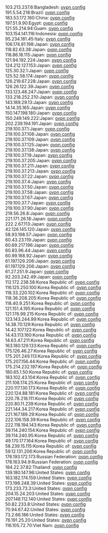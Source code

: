 103.213.237.6:Bangladesh: [ovpn config](vpn/103_213_237_6.ovpn)  
191.5.54.218:Brazil: [ovpn config](vpn/191_5_54_218.ovpn)  
183.53.172.160:China: [ovpn config](vpn/183_53_172_160.ovpn)  
197.51.9.90:Egypt: [ovpn config](vpn/197_51_9_90.ovpn)  
121.55.214.94:Guam: [ovpn config](vpn/121_55_214_94.ovpn)  
103.154.141.116:Indonesia: [ovpn config](vpn/103_154_141_116.ovpn)  
95.234.181.45:Italy: [ovpn config](vpn/95_234_181_45.ovpn)  
106.174.81.198:Japan: [ovpn config](vpn/106_174_81_198.ovpn)  
118.82.63.38:Japan: [ovpn config](vpn/118_82_63_38.ovpn)  
118.86.18.115:Japan: [ovpn config](vpn/118_86_18_115.ovpn)  
121.94.192.224:Japan: [ovpn config](vpn/121_94_192_224.ovpn)  
124.212.127.153:Japan: [ovpn config](vpn/124_212_127_153.ovpn)  
125.30.32.1:Japan: [ovpn config](vpn/125_30_32_1.ovpn)  
125.52.58.174:Japan: [ovpn config](vpn/125_52_58_174.ovpn)  
126.219.67.228:Japan: [ovpn config](vpn/126_219_67_228.ovpn)  
126.26.122.39:Japan: [ovpn config](vpn/126_26_122_39.ovpn)  
133.123.48.247:Japan: [ovpn config](vpn/133_123_48_247.ovpn)  
133.218.252.210:Japan: [ovpn config](vpn/133_218_252_210.ovpn)  
143.189.29.13:Japan: [ovpn config](vpn/143_189_29_13.ovpn)  
14.14.35.165:Japan: [ovpn config](vpn/14_14_35_165.ovpn)  
150.147.198.180:Japan: [ovpn config](vpn/150_147_198_180.ovpn)  
150.249.149.222:Japan: [ovpn config](vpn/150_249_149_222.ovpn)  
202.239.194.191:Japan: [ovpn config](vpn/202_239_194_191.ovpn)  
219.100.37.1:Japan: [ovpn config](vpn/219_100_37_1.ovpn)  
219.100.37.108:Japan: [ovpn config](vpn/219_100_37_108.ovpn)  
219.100.37.109:Japan: [ovpn config](vpn/219_100_37_109.ovpn)  
219.100.37.125:Japan: [ovpn config](vpn/219_100_37_125.ovpn)  
219.100.37.138:Japan: [ovpn config](vpn/219_100_37_138.ovpn)  
219.100.37.19:Japan: [ovpn config](vpn/219_100_37_19.ovpn)  
219.100.37.205:Japan: [ovpn config](vpn/219_100_37_205.ovpn)  
219.100.37.211:Japan: [ovpn config](vpn/219_100_37_211.ovpn)  
219.100.37.213:Japan: [ovpn config](vpn/219_100_37_213.ovpn)  
219.100.37.22:Japan: [ovpn config](vpn/219_100_37_22.ovpn)  
219.100.37.4:Japan: [ovpn config](vpn/219_100_37_4.ovpn)  
219.100.37.50:Japan: [ovpn config](vpn/219_100_37_50.ovpn)  
219.100.37.58:Japan: [ovpn config](vpn/219_100_37_58.ovpn)  
219.100.37.67:Japan: [ovpn config](vpn/219_100_37_67.ovpn)  
219.100.37.7:Japan: [ovpn config](vpn/219_100_37_7.ovpn)  
219.100.37.90:Japan: [ovpn config](vpn/219_100_37_90.ovpn)  
219.56.26.8:Japan: [ovpn config](vpn/219_56_26_8.ovpn)  
221.171.26.18:Japan: [ovpn config](vpn/221_171_26_18.ovpn)  
222.2.67.113:Japan: [ovpn config](vpn/222_2_67_113.ovpn)  
42.126.145.120:Japan: [ovpn config](vpn/42_126_145_120.ovpn)  
58.93.198.57:Japan: [ovpn config](vpn/58_93_198_57.ovpn)  
60.43.23.119:Japan: [ovpn config](vpn/60_43_23_119.ovpn)  
60.69.217.196:Japan: [ovpn config](vpn/60_69_217_196.ovpn)  
60.83.96.44:Japan: [ovpn config](vpn/60_83_96_44.ovpn)  
60.99.168.92:Japan: [ovpn config](vpn/60_99_168_92.ovpn)  
61.197.129.206:Japan: [ovpn config](vpn/61_197_129_206.ovpn)  
61.197.129.206:Japan: [ovpn config](vpn/61_197_129_206.ovpn)  
61.27.251.9:Japan: [ovpn config](vpn/61_27_251_9.ovpn)  
92.203.242.49:Japan: [ovpn config](vpn/92_203_242_49.ovpn)  
112.172.238.58:Korea Republic of: [ovpn config](vpn/112_172_238_58.ovpn)  
116.125.250.100:Korea Republic of: [ovpn config](vpn/116_125_250_100.ovpn)  
118.33.220.102:Korea Republic of: [ovpn config](vpn/118_33_220_102.ovpn)  
118.36.208.205:Korea Republic of: [ovpn config](vpn/118_36_208_205.ovpn)  
118.40.9.251:Korea Republic of: [ovpn config](vpn/118_40_9_251.ovpn)  
121.151.4.195:Korea Republic of: [ovpn config](vpn/121_151_4_195.ovpn)  
121.176.99.215:Korea Republic of: [ovpn config](vpn/121_176_99_215.ovpn)  
123.143.244.99:Korea Republic of: [ovpn config](vpn/123_143_244_99.ovpn)  
14.38.70.129:Korea Republic of: [ovpn config](vpn/14_38_70_129.ovpn)  
14.42.107.122:Korea Republic of: [ovpn config](vpn/14_42_107_122.ovpn)  
14.43.113.160:Korea Republic of: [ovpn config](vpn/14_43_113_160.ovpn)  
14.63.47.211:Korea Republic of: [ovpn config](vpn/14_63_47_211.ovpn)  
163.180.129.133:Korea Republic of: [ovpn config](vpn/163_180_129_133.ovpn)  
175.126.46.27:Korea Republic of: [ovpn config](vpn/175_126_46_27.ovpn)  
175.201.249.113:Korea Republic of: [ovpn config](vpn/175_201_249_113.ovpn)  
175.207.156.44:Korea Republic of: [ovpn config](vpn/175_207_156_44.ovpn)  
175.214.232.197:Korea Republic of: [ovpn config](vpn/175_214_232_197.ovpn)  
180.65.1.50:Korea Republic of: [ovpn config](vpn/180_65_1_50.ovpn)  
183.102.43.104:Korea Republic of: [ovpn config](vpn/183_102_43_104.ovpn)  
211.108.174.25:Korea Republic of: [ovpn config](vpn/211_108_174_25.ovpn)  
220.117.130.173:Korea Republic of: [ovpn config](vpn/220_117_130_173.ovpn)  
220.124.88.181:Korea Republic of: [ovpn config](vpn/220_124_88_181.ovpn)  
220.78.218.111:Korea Republic of: [ovpn config](vpn/220_78_218_111.ovpn)  
220.80.11.239:Korea Republic of: [ovpn config](vpn/220_80_11_239.ovpn)  
221.144.34.217:Korea Republic of: [ovpn config](vpn/221_144_34_217.ovpn)  
221.167.189.29:Korea Republic of: [ovpn config](vpn/221_167_189_29.ovpn)  
222.106.158.39:Korea Republic of: [ovpn config](vpn/222_106_158_39.ovpn)  
222.118.194.143:Korea Republic of: [ovpn config](vpn/222_118_194_143.ovpn)  
39.114.240.154:Korea Republic of: [ovpn config](vpn/39_114_240_154.ovpn)  
39.114.240.95:Korea Republic of: [ovpn config](vpn/39_114_240_95.ovpn)  
49.170.177.164:Korea Republic of: [ovpn config](vpn/49_170_177_164.ovpn)  
58.239.15.115:Korea Republic of: [ovpn config](vpn/58_239_15_115.ovpn)  
59.12.131.206:Korea Republic of: [ovpn config](vpn/59_12_131_206.ovpn)  
176.193.172.173:Russian Federation: [ovpn config](vpn/176_193_172_173.ovpn)  
178.163.94.9:Russian Federation: [ovpn config](vpn/178_163_94_9.ovpn)  
184.22.37.82:Thailand: [ovpn config](vpn/184_22_37_82.ovpn)  
139.180.147.96:United States: [ovpn config](vpn/139_180_147_96.ovpn)  
163.182.174.159:United States: [ovpn config](vpn/163_182_174_159.ovpn)  
173.198.248.39:United States: [ovpn config](vpn/173_198_248_39.ovpn)  
173.233.73.3:United States: [ovpn config](vpn/173_233_73_3.ovpn)  
204.15.24.203:United States: [ovpn config](vpn/204_15_24_203.ovpn)  
207.148.112.140:United States: [ovpn config](vpn/207_148_112_140.ovpn)  
50.82.233.8:United States: [ovpn config](vpn/50_82_233_8.ovpn)  
70.94.67.42:United States: [ovpn config](vpn/70_94_67_42.ovpn)  
73.2.66.186:United States: [ovpn config](vpn/73_2_66_186.ovpn)  
76.191.25.20:United States: [ovpn config](vpn/76_191_25_20.ovpn)  
116.105.72.70:Viet Nam: [ovpn config](vpn/116_105_72_70.ovpn)  
